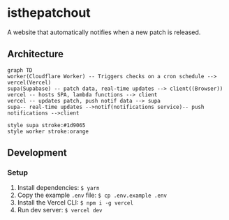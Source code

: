 # isthepatchout

A website that automatically notifies when a new patch is released.

## Architecture

```mermaid
graph TD
worker(Cloudflare Worker) -- Triggers checks on a cron schedule --> vercel(Vercel)
supa(Supabase) -- patch data, real-time updates --> client((Browser))
vercel -- hosts SPA, lambda functions --> client
vercel -- updates patch, push notif data --> supa
supa-- real-time updates -->notif(notifications service)-- push notifications -->client

style supa stroke:#1d9065
style worker stroke:orange
```

## Development

### Setup

1. Install dependencies: `$ yarn`
1. Copy the example `.env` file: `$ cp .env.example .env`
1. Install the Vercel CLI: `$ npm i -g vercel`
1. Run dev server: `$ vercel dev`

